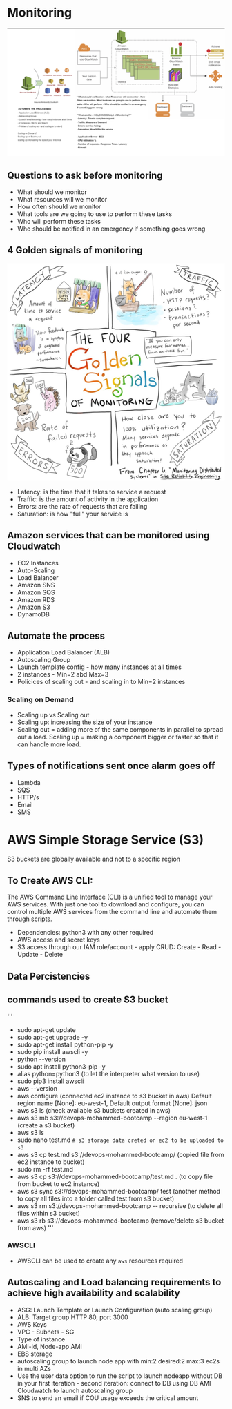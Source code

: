 # Monitoring

![](images/monitoring.png)

## Questions to ask before monitoring
- What should we monitor
- What resources will we monitor
- How often should we monitor
- What tools are we going to use to perform these tasks
- Who will perform these tasks
- Who should be notified in an emergency if something goes wrong

## 4 Golden signals of monitoring
![](images/4_golden_signals_monitoring.png)
- Latency: is the time that it takes to service a request
- Traffic: is the amount of activity in the application
- Errors: are the rate of requests that are failing
- Saturation: is how "full" your service is

## Amazon services that can be monitored using Cloudwatch
- EC2 Instances
- Auto-Scaling
- Load Balancer
- Amazon SNS
- Amazon SQS
- Amazon RDS
- Amazon S3
- DynamoDB

## Automate the process
- Application Load Balancer (ALB)
- Autoscaling Group
- Launch template config - how many instances at all times
- 2 instances - Min=2 abd Max=3
- Policices of scaling out - and scaling in to Min=2 instances

### Scaling on Demand
- Scaling up vs Scaling out
- Scaling up: increasing the size of your instance
- Scaling out = adding more of the same components in parallel to spread out a load. Scaling up = making a component bigger or faster so that it can handle more load.

## Types of notifications sent once alarm goes off
- Lambda
- SQS   
- HTTP/s
- Email
- SMS

# AWS Simple Storage Service (S3)
S3 buckets are globally available and not to a specific region
## To Create AWS CLI:
The AWS Command Line Interface (CLI) is a unified tool to manage your AWS services. With just one tool to download and configure, you can control multiple AWS services from the command line and automate them through scripts.
- Dependencies: python3 with any other required
- AWS access and secret keys
- S3 access through our IAM role/account - apply CRUD: Create - Read - Update - Delete

## Data Percistencies

## commands used to create S3 bucket
'''
- sudo apt-get update
- sudo apt-get upgrade -y
- sudo apt-get install python-pip -y
- sudo pip install awscli -y
- python --version
- sudo apt install python3-pip -y
- alias python=python3 (to let the interpreter what version to use)
- sudo pip3 install awscli
- aws --version
- aws configure (connected ec2 instance to s3 bucket in aws)
Default region name [None]: eu-west-1, Default output format [None]: json
- aws s3 ls (check available s3 buckets created in aws)
- aws s3 mb s3://devops-mohammed-bootcamp --region eu-west-1 (create a s3 bucket)
- aws s3 ls
- sudo nano test.md `# s3 storage data creted on ec2 to be uploaded to s3`
- aws s3 cp test.md s3://devops-mohammed-bootcamp/ (copied file from ec2 instance to bucket)
- sudo rm -rf test.md
- aws s3 cp s3://devops-mohammed-bootcamp/test.md . (to copy file from bucket to ec2 instance)
- aws s3 sync s3://devops-mohammed-bootcamp/ test (another method to copy all files into a folder called test from s3 bucket)
- aws s3 rm s3://devops-mohammed-bootcamp -- recursive (to delete all files within s3 bucket)
- aws s3 rb s3://devops-mohammed-bootcamp (remove/delete s3 bucket from aws)
'''

### AWSCLI
- AWSCLI can be used to create any `aws` resources required

## Autoscaling and Load balancing requirements to achieve high availability and scalability
- ASG: Launch Template or Launch Configuration (auto scaling group)
- ALB: Target group HTTP 80, port 3000
- AWS Keys
- VPC - Subnets - SG
- Type of instance
- AMI-id, Node-app AMI 
- EBS storage
- autoscaling group to launch node app with min:2 desired:2 max:3 ec2s in multi AZs
- Use the user data option to run the script to launch nodeapp without DB in your first iteration - second iteration: connect to DB using DB AMI Cloudwatch to launch autoscaling group
- SNS to send an email if COU usage exceeds the critical amount